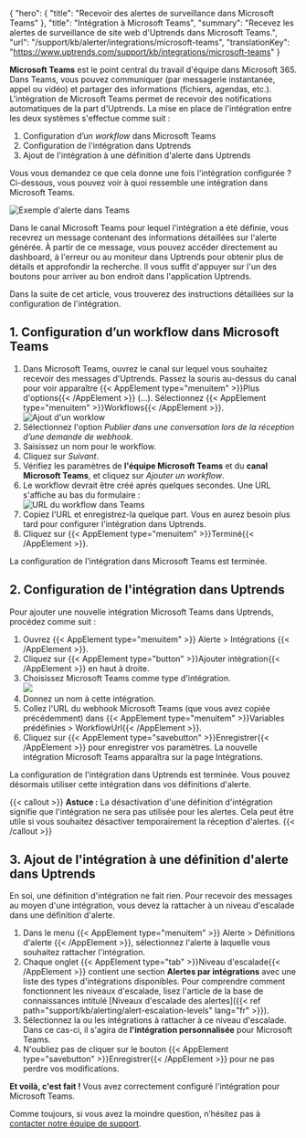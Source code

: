 {
"hero": {
"title": "Recevoir des alertes de surveillance dans Microsoft Teams"
},
"title": "Intégration à Microsoft Teams",
"summary": "Recevez les alertes de surveillance de site web d'Uptrends dans Microsoft Teams.",
"url": "/support/kb/alerter/integrations/microsoft-teams",
"translationKey": "https://www.uptrends.com/support/kb/integrations/microsoft-teams"
}

**Microsoft Teams** est le point central du travail d'équipe dans Microsoft 365. Dans Teams, vous pouvez communiquer (par messagerie instantanée, appel ou vidéo) et partager des informations (fichiers, agendas, etc.). L'intégration de Microsoft Teams permet de recevoir des notifications automatiques de la part d'Uptrends. La mise en place de l'intégration entre les deux systèmes s'effectue comme suit :

1. Configuration d’un *workflow* dans Microsoft Teams
2. Configuration de l'intégration dans Uptrends
3. Ajout de l'intégration à une définition d'alerte dans Uptrends

Vous vous demandez ce que cela donne une fois l'intégration configurée ? Ci-dessous, vous pouvez voir à quoi ressemble une intégration dans Microsoft Teams.

![Exemple d'alerte dans Teams](/img/content/scr-teams-integration-alert-example.min.png)

Dans le canal Microsoft Teams pour lequel l'intégration a été définie, vous recevrez un message contenant des informations détaillées sur l'alerte générée. À partir de ce message, vous pouvez accéder directement au dashboard, à l'erreur ou au moniteur dans Uptrends pour obtenir plus de détails et approfondir la recherche. Il vous suffit d'appuyer sur l'un des boutons pour arriver au bon endroit dans l'application Uptrends.

Dans la suite de cet article, vous trouverez des instructions détaillées sur la configuration de l'intégration.

## 1. Configuration d’un workflow dans Microsoft Teams

1. Dans Microsoft Teams, ouvrez le canal sur lequel vous souhaitez recevoir des messages d'Uptrends. Passez la souris au-dessus du canal pour voir apparaître {{< AppElement type="menuitem" >}}Plus d'options{{< /AppElement >}} (…). Sélectionnez {{< AppElement type="menuitem" >}}Workflows{{< /AppElement >}}.  
   ![Ajout d'un worklow](/img/content/scr-teams-integration-add-workflow.min.png)
2. Sélectionnez l'option *Publier dans une conversation lors de la réception d’une demande de webhook*.
3. Saisissez un nom pour le workflow.
4. Cliquez sur *Suivant*.
5. Vérifiez les paramètres de **l'équipe Microsoft Teams** et du **canal Microsoft Teams**, et cliquez sur *Ajouter un workflow*.
5. Le workflow devrait être créé après quelques secondes. Une URL s'affiche au bas du formulaire :  
   ![URL du workflow dans Teams](/img/content/scr-teams-integration-workflow-added.min.png)
6. Copiez l'URL et enregistrez-la quelque part. Vous en aurez besoin plus tard pour configurer l'intégration dans Uptrends.
7. Cliquez sur {{< AppElement type="menuitem" >}}Terminé{{< /AppElement >}}.

La configuration de l'intégration dans Microsoft Teams est terminée.

## 2. Configuration de l'intégration dans Uptrends

Pour ajouter une nouvelle intégration Microsoft Teams dans Uptrends, procédez comme suit :

1. Ouvrez {{< AppElement type="menuitem" >}} Alerte > Intégrations {{< /AppElement >}}.
2. Cliquez sur {{< AppElement type="button" >}}Ajouter intégration{{< /AppElement >}} en haut à droite.
3. Choisissez Microsoft Teams comme type d'intégration.  
   ![](/img/content/9df05fe6-c315-4a7c-89d9-f4e2bf8344bf.png)
4. Donnez un nom à cette intégration.
5. Collez l'URL du webhook Microsoft Teams (que vous avez copiée précédemment) dans {{< AppElement type="menuitem" >}}Variables prédéfinies > WorkflowUrl{{< /AppElement >}}.
6. Cliquez sur {{< AppElement type="savebutton" >}}Enregistrer{{< /AppElement >}} pour enregistrer vos paramètres. La nouvelle intégration Microsoft Teams apparaîtra sur la page Intégrations.

La configuration de l'intégration dans Uptrends est terminée. Vous pouvez désormais utiliser cette intégration dans vos définitions d'alerte.

{{< callout >}}
**Astuce :** La désactivation d'une définition d'intégration signifie que l'intégration ne sera pas utilisée pour les alertes. Cela peut être utile si vous souhaitez désactiver temporairement la réception d'alertes.
{{< /callout >}}

## 3. Ajout de l'intégration à une définition d'alerte dans Uptrends

En soi, une définition d'intégration ne fait rien. Pour recevoir des messages au moyen d'une intégration, vous devez la rattacher à un niveau d'escalade dans une définition d'alerte.

1. Dans le menu {{< AppElement type="menuitem" >}} Alerte > Définitions d'alerte {{< /AppElement >}}, sélectionnez l'alerte à laquelle vous souhaitez rattacher l'intégration.
2. Chaque onglet {{< AppElement type="tab" >}}Niveau d'escalade{{< /AppElement >}} contient une section **Alertes par intégrations** avec une liste des types d'intégrations disponibles. Pour comprendre comment fonctionnent les niveaux d'escalade, lisez l'article de la base de connaissances intitulé [Niveaux d'escalade des alertes]({{< ref path="support/kb/alerting/alert-escalation-levels" lang="fr" >}}).
3. Sélectionnez la ou les intégrations à rattacher à ce niveau d'escalade. Dans ce cas-ci, il s'agira de **l'intégration personnalisée** pour Microsoft Teams.
4. N'oubliez pas de cliquer sur le bouton {{< AppElement type="savebutton" >}}Enregistrer{{< /AppElement >}} pour ne pas perdre vos modifications.

**Et voilà, c'est fait !** Vous avez correctement configuré l'intégration pour Microsoft Teams.

Comme toujours, si vous avez la moindre question, n’hésitez pas à [contacter notre équipe de support](/contact).
